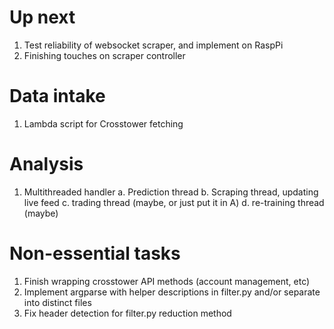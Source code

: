# Up next
1. Test reliability of websocket scraper, and implement on RaspPi
2. Finishing touches on scraper controller

# Data intake
1. Lambda script for Crosstower fetching

# Analysis
1. Multithreaded handler
    a. Prediction thread
    b. Scraping thread, updating live feed
    c. trading thread (maybe, or just put it in A)
    d. re-training thread (maybe)

# Non-essential tasks
1. Finish wrapping crosstower API methods (account management, etc)
3. Implement argparse with helper descriptions in filter.py and/or separate into distinct files
2. Fix header detection for filter.py reduction method